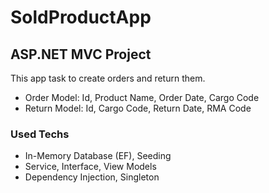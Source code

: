 # SoldProductApp

## ASP.NET MVC Project

This app task to create orders and return them.
+ Order Model: Id, Product Name, Order Date, Cargo Code
+ Return Model: Id, Cargo Code, Return Date, RMA Code

### Used Techs
- In-Memory Database (EF), Seeding
- Service, Interface, View Models
- Dependency Injection, Singleton
